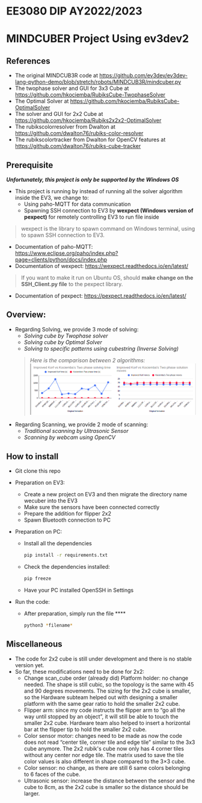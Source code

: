# EE3080 DIP AY2022/2023
# MINDCUBER Project Using ev3dev2

## References
-   The original MINDCUB3R code at https://github.com/ev3dev/ev3dev-lang-python-demo/blob/stretch/robots/MINDCUB3R/mindcuber.py
-   The twophase solver and GUI for 3x3 Cube at https://github.com/hkociemba/RubiksCube-TwophaseSolver
-   The Optimal Solver at https://github.com/hkociemba/RubiksCube-OptimalSolver
-   The solver and GUI for 2x2 Cube at https://github.com/hkociemba/Rubiks2x2x2-OptimalSolver
-   The rubikscolorresolver from Dwalton at https://github.com/dwalton76/rubiks-color-resolver
-   The rubikscolortracker from Dwalton for OpenCV features at https://github.com/dwalton76/rubiks-cube-tracker

## Prerequisite
***Unfortunately, this project is only be supported by the Windows OS***
-   This project is running by instead of running all the solver algorithm inside the EV3, we change to:
    -   Using paho-MQTT for data communication
    -   Spawning SSH connection to EV3 by **wexpect (Windows version of pexpect)** for remotely controlling EV3 to run file inside
>   wexpect is the library to spawn command on Windows terminal, using to spawn SSH connection to EV3.
-   Documentation of paho-MQTT: https://www.eclipse.org/paho/index.php?page=clients/python/docs/index.php
-   Documentation of wexpect: https://wexpect.readthedocs.io/en/latest/
>   If you want to make it run on Ubuntu OS, should **make change on the SSH_Client.py file** to the pexpect library. 
-   Documentation of pexpect: https://pexpect.readthedocs.io/en/latest/
## Overview:
-   Regarding Solving, we provide 3 mode of solving:
    -   *Solving cube by Twophase solver*
    -   *Solving cube by Optimal Solver*
    -   *Solving to specific patterns using cubestring (Inverse Solving)*
    >   *Here is the comparison between 2 algorithms:*
        ![Algo_Comparison](/img/Algo_Comparison.png "Comparison")
-   Regarding Scanning, we provide 2 mode of scanning:
    -   *Traditional scanning by Ultrasonic Sensor*
    -   *Scanning by webcam using OpenCV*

## How to install
-   Git clone this repo
-   Preparation on EV3:
    -   Create a new project on EV3 and then migrate the directory name wecuber into the EV3
    -   Make sure the sensors have been connected correctly
    -   Prepare the addition for flipper 2x2 
    -   Spawn Bluetooth connection to PC
-   Preparation on PC:
    -   Install all the dependencies
        ```.bash
        pip install -r requirements.txt
        ``` 
    -   Check the dependencies installed:
        ```.bash
        pip freeze
        ```
    -   Have your PC installed OpenSSH in Settings
    
- Run the code:
    -   After preparation, simply run the file ****
        ```.bash
        python3 *filename*
        ``` 

## Miscellaneous
- The code for 2x2 cube is still under development and there is no stable version yet.
- So far, these modifications need to be done for 2x2:
    + Change scan_cube order (already did)
    Platform holder: no change needed. The shape is still cubic, so the topology is the same with 45 and 90 degrees movements. The sizing for the 2x2 cube is smaller, so the Hardware subteam helped out with designing a smaller platform with the same gear ratio to hold the smaller 2x2 cube.
    + Flipper arm: since my code instructs the flipper arm to “go all the way until stopped by an object”, it will still be able to touch the smaller 2x2 cube. Hardware team also helped to insert a horizontal bar at the flipper tip to hold the smaller 2x2 cube.
    + Color sensor motor: changes need to be made as now the code does not read “center tile, corner tile and edge tile” similar to the 3x3 cube anymore. The 2x2 rubik's cube now only has 4 corner tiles without any center nor edge tile. The matrix used to save the tile color values is also different in shape compared to the 3×3 cube.
    + Color sensor: no change, as there are still 6 same colors belonging to 6 faces of the cube.
    + Ultrasonic sensor: increase the distance between the sensor and the cube to 8cm, as the 2x2 cube is smaller so the distance should be larger.
